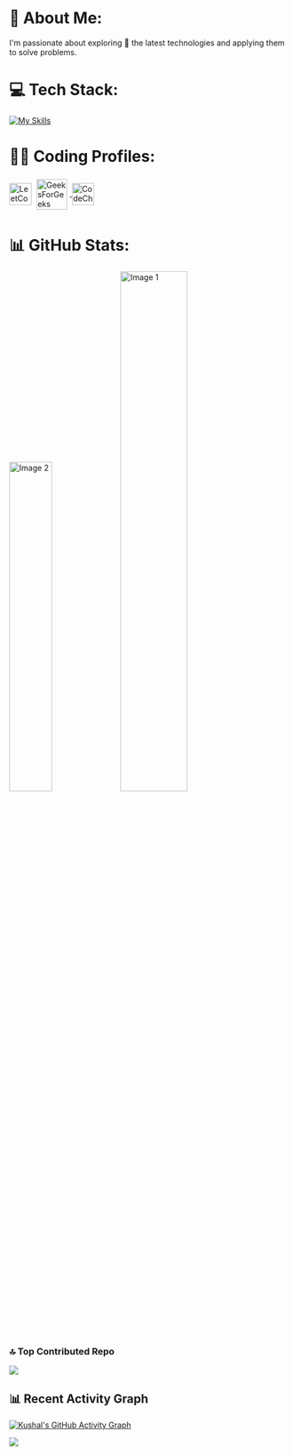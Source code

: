 # 💫 About Me:
I'm passionate about exploring 🔭 the latest technologies and applying them to solve problems.

# 💻 Tech Stack:
[![My Skills](https://skillicons.dev/icons?i=c,cpp,java,python,flask,react,git,html,css,figma,javascript,postman,babel,mysql,bootstrap,linux,jquery)](https://github.com/kushal7201)

# 🧑‍💻 Coding Profiles:
<p align="left">
<a href="https://leetcode.com/u/devins112/" target="blank">
  <img align="center" src="https://raw.githubusercontent.com/rahuldkjain/github-profile-readme-generator/master/src/images/icons/Social/leet-code.svg" alt="LeetCode" height="40" width="40" /></a>
<a href="https://www.geeksforgeeks.org/user/kushal112/" target="blank">
  <img align="center" src="https://raw.githubusercontent.com/rahuldkjain/github-profile-readme-generator/master/src/images/icons/Social/geeks-for-geeks.svg" alt="GeeksForGeeks" style="margin:5px;width:55px;height:55px;"/>
</a>
<a href="https://www.codechef.com/users/devins" target="blank">
  <img align="center" src="https://cdn.simpleicons.org/codechef/B78C6F" alt="CodeChef" height="40" width="40">
</a>
</p>

# 📊 GitHub Stats:
<span><img style="width: 39%;" src="https://github-readme-stats.vercel.app/api/top-langs/?username=kushal7201&theme=nightowl&hide_border=false&include_all_commits=false&count_private=false&layout=compact" alt="Image 2"></span>
<span><img style="width: 49%;" src="https://github-readme-stats.vercel.app/api?username=kushal7201&theme=nightowl&hide_border=false&include_all_commits=false&count_private=false" alt="Image 1"></span>
<!--- comment  <span>[![My Awesome Stats](https://awesome-github-stats.azurewebsites.net/user-stats/kushal7201?cardType=github&theme=dark&preferLogin=false&Text=7FDBCA&Title=C08EE3&Background=011627)](https://git.io/awesome-stats-card)</span> --->


### 🔝 Top Contributed Repo
![](https://github-contributor-stats.vercel.app/api?username=kushal7201&limit=5&theme=radical&combine_all_yearly_contributions=true)

## 📊 Recent Activity Graph
[![Kushal's GitHub Activity Graph](https://github-readme-activity-graph.vercel.app/graph?username=kushal7201&bg_color=000000&color=ababab&line=7e00e6&point=d1d1d1&area=true&hide_border=true)](https://github.com/kushal7201)

[![](https://visitcount.itsvg.in/api?id=kushal7201&label=Profile%20Views&color=6&icon=5&pretty=true)](https://github.com/kushal7201)
